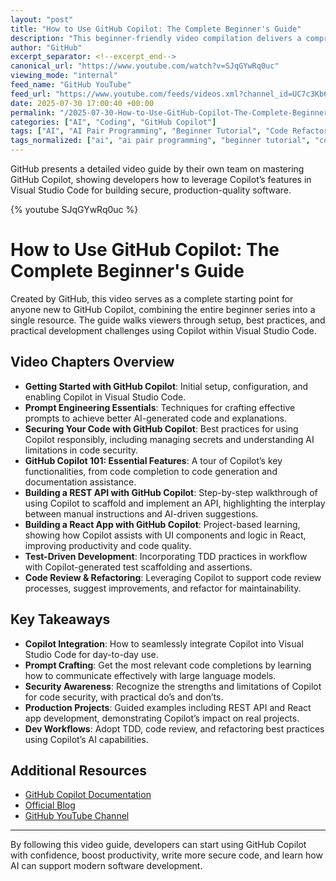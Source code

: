 ```yaml
---
layout: "post"
title: "How to Use GitHub Copilot: The Complete Beginner's Guide"
description: "This beginner-friendly video compilation delivers a comprehensive, hands-on introduction to GitHub Copilot, covering core features, security best practices, and practical applications. Viewers will learn how to set up Copilot, perform prompt engineering to optimize results, implement secure coding practices, and use Copilot in realistic projects such as building a REST API and a React application directly within Visual Studio Code. The video also explores test-driven development and code review workflows, making it a practical resource for developers new to AI-powered assistance in software development."
author: "GitHub"
excerpt_separator: <!--excerpt_end-->
canonical_url: "https://www.youtube.com/watch?v=SJqGYwRq0uc"
viewing_mode: "internal"
feed_name: "GitHub YouTube"
feed_url: "https://www.youtube.com/feeds/videos.xml?channel_id=UC7c3Kb6jYCRj4JOHHZTxKsQ"
date: 2025-07-30 17:00:40 +00:00
permalink: "/2025-07-30-How-to-Use-GitHub-Copilot-The-Complete-Beginners-Guide.html"
categories: ["AI", "Coding", "GitHub Copilot"]
tags: ["AI", "AI Pair Programming", "Beginner Tutorial", "Code Refactoring", "Code Review", "Coding", "Development Workflow", "GitHub", "GitHub Copilot", "Integration", "LLMs", "Prompt Engineering", "React", "REST API", "Security Best Practices", "Test Driven Development", "Tutorial", "Videos", "Visual Studio Code", "VisualStudioCode"]
tags_normalized: ["ai", "ai pair programming", "beginner tutorial", "code refactoring", "code review", "coding", "development workflow", "github", "github copilot", "integration", "llms", "prompt engineering", "react", "rest api", "security best practices", "test driven development", "tutorial", "videos", "visual studio code", "visualstudiocode"]
---
```


GitHub presents a detailed video guide by their own team on mastering GitHub Copilot, showing developers how to leverage Copilot’s features in Visual Studio Code for building secure, production-quality software.<!--excerpt_end-->

{% youtube SJqGYwRq0uc %}

# How to Use GitHub Copilot: The Complete Beginner's Guide

Created by GitHub, this video serves as a complete starting point for anyone new to GitHub Copilot, combining the entire beginner series into a single resource. The guide walks viewers through setup, best practices, and practical development challenges using Copilot within Visual Studio Code.

## Video Chapters Overview

- **Getting Started with GitHub Copilot**: Initial setup, configuration, and enabling Copilot in Visual Studio Code.
- **Prompt Engineering Essentials**: Techniques for crafting effective prompts to achieve better AI-generated code and explanations.
- **Securing Your Code with GitHub Copilot**: Best practices for using Copilot responsibly, including managing secrets and understanding AI limitations in code security.
- **GitHub Copilot 101: Essential Features**: A tour of Copilot’s key functionalities, from code completion to code generation and documentation assistance.
- **Building a REST API with GitHub Copilot**: Step-by-step walkthrough of using Copilot to scaffold and implement an API, highlighting the interplay between manual instructions and AI-driven suggestions.
- **Building a React App with GitHub Copilot**: Project-based learning, showing how Copilot assists with UI components and logic in React, improving productivity and code quality.
- **Test-Driven Development**: Incorporating TDD practices in workflow with Copilot-generated test scaffolding and assertions.
- **Code Review & Refactoring**: Leveraging Copilot to support code review processes, suggest improvements, and refactor for maintainability.

## Key Takeaways

- **Copilot Integration**: How to seamlessly integrate Copilot into Visual Studio Code for day-to-day use.
- **Prompt Crafting**: Get the most relevant code completions by learning how to communicate effectively with large language models.
- **Security Awareness**: Recognize the strengths and limitations of Copilot for code security, with practical do’s and don’ts.
- **Production Projects**: Guided examples including REST API and React app development, demonstrating Copilot’s impact on real projects.
- **Dev Workflows**: Adopt TDD, code review, and refactoring best practices using Copilot’s AI capabilities.

## Additional Resources

- [GitHub Copilot Documentation](https://docs.github.com/en/copilot)
- [Official Blog](https://github.blog)
- [GitHub YouTube Channel](http://bit.ly/subgithub)

---

By following this video guide, developers can start using GitHub Copilot with confidence, boost productivity, write more secure code, and learn how AI can support modern software development.
